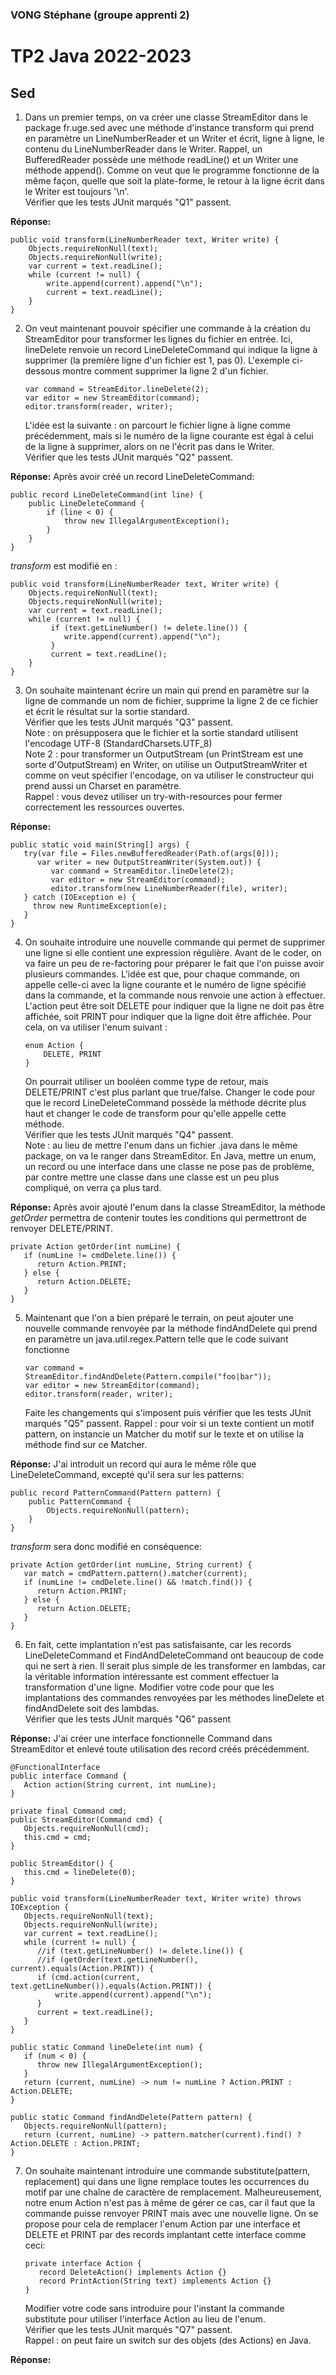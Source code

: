 ### VONG Stéphane (groupe apprenti 2)
# TP2 Java 2022-2023
## Sed

1. Dans un premier temps, on va créer une classe StreamEditor dans le package fr.uge.sed avec une méthode d'instance transform qui prend en paramètre un LineNumberReader et un Writer et écrit, ligne à ligne, le contenu du LineNumberReader dans le Writer.
   Rappel, un BufferedReader possède une méthode readLine() et un Writer une méthode append().
   Comme on veut que le programme fonctionne de la même façon, quelle que soit la plate-forme, le retour à la ligne écrit dans le Writer est toujours '\n'.
   <br>Vérifier que les tests JUnit marqués "Q1" passent.

<b>Réponse:</b>
```
public void transform(LineNumberReader text, Writer write) {
    Objects.requireNonNull(text);
    Objects.requireNonNull(write);
    var current = text.readLine();
    while (current != null) {
        write.append(current).append("\n");
        current = text.readLine();
    }
}
```
2. On veut maintenant pouvoir spécifier une commande à la création du StreamEditor pour transformer les lignes du fichier en entrée. Ici, lineDelete renvoie un record LineDeleteCommand qui indique la ligne à supprimer (la première ligne d'un fichier est 1, pas 0).
   L'exemple ci-dessous montre comment supprimer la ligne 2 d'un fichier.
   ```
   var command = StreamEditor.lineDelete(2);
   var editor = new StreamEditor(command);
   editor.transform(reader, writer);
   ```
   L'idée est la suivante : on parcourt le fichier ligne à ligne comme précédemment, mais si le numéro de la ligne courante est égal à celui de la ligne à supprimer, alors on ne l'écrit pas dans le Writer.
   <br>Vérifier que les tests JUnit marqués "Q2" passent.

<b>Réponse:</b>
Après avoir créé un record LineDeleteCommand:
```
public record LineDeleteCommand(int line) {
    public LineDeleteCommand {
        if (line < 0) {
            throw new IllegalArgumentException();
        }
    }
}

```
<i>transform</i> est modifié en : 
```
public void transform(LineNumberReader text, Writer write) {
    Objects.requireNonNull(text);
    Objects.requireNonNull(write);
    var current = text.readLine();
    while (current != null) {
         if (text.getLineNumber() != delete.line()) {
            write.append(current).append("\n");
         }
         current = text.readLine();
    }
}
```
3. On souhaite maintenant écrire un main qui prend en paramètre sur la ligne de commande un nom de fichier, supprime la ligne 2 de ce fichier et écrit le résultat sur la sortie standard.
   <br>Vérifier que les tests JUnit marqués "Q3" passent.
   <br>Note : on présupposera que le fichier et la sortie standard utilisent l'encodage UTF-8 (StandardCharsets.UTF_8)
   <br>Note 2 : pour transformer un OutputStream (un PrintStream est une sorte d'OutputStream) en Writer, on utilise un OutputStreamWriter et comme on veut spécifier l'encodage, on va utiliser le constructeur qui prend aussi un Charset en paramètre.
   <br>Rappel : vous devez utiliser un try-with-resources pour fermer correctement les ressources ouvertes.

<b>Réponse:</b>
```
public static void main(String[] args) {
   try(var file = Files.newBufferedReader(Path.of(args[0]));
      var writer = new OutputStreamWriter(System.out)) {
         var command = StreamEditor.lineDelete(2);
         var editor = new StreamEditor(command);
         editor.transform(new LineNumberReader(file), writer);
   } catch (IOException e) {
     throw new RuntimeException(e);
   }
}
```

4. On souhaite introduire une nouvelle commande qui permet de supprimer une ligne si elle contient une expression régulière. Avant de le coder, on va faire un peu de re-factoring pour préparer le fait que l'on puisse avoir plusieurs commandes.
   L'idée est que, pour chaque commande, on appelle celle-ci avec la ligne courante et le numéro de ligne spécifié dans la commande, et la commande nous renvoie une action à effectuer. L'action peut être soit DELETE pour indiquer que la ligne ne doit pas être affichée, soit PRINT pour indiquer que la ligne doit être affichée.
   Pour cela, on va utiliser l'enum suivant :
   ```
   enum Action {
       DELETE, PRINT
   }
   ```
   On pourrait utiliser un booléen comme type de retour, mais DELETE/PRINT c'est plus parlant que true/false.
   Changer le code pour que le record LineDeleteCommand possède la méthode décrite plus haut et changer le code de transform pour qu'elle appelle cette méthode.
   <bR>Vérifier que les tests JUnit marqués "Q4" passent.
   <br>Note : au lieu de mettre l'enum dans un fichier .java dans le même package, on va le ranger dans StreamEditor. En Java, mettre un enum, un record ou une interface dans une classe ne pose pas de problème, par contre mettre une classe dans une classe est un peu plus compliqué, on verra ça plus tard.

<b>Réponse:</b> Après avoir ajouté l'enum dans la classe StreamEditor, la méthode <i>getOrder</i> permettra de contenir toutes les conditions qui permettront de renvoyer DELETE/PRINT. 
```
private Action getOrder(int numLine) {
   if (numLine != cmdDelete.line()) {
      return Action.PRINT;
   } else {
      return Action.DELETE;
   }
}
```

5. Maintenant que l'on a bien préparé le terrain, on peut ajouter une nouvelle commande renvoyée par la méthode findAndDelete qui prend en paramètre un java.util.regex.Pattern telle que le code suivant fonctionne
   ```
   var command = StreamEditor.findAndDelete(Pattern.compile("foo|bar"));
   var editor = new StreamEditor(command);
   editor.transform(reader, writer);
   ```
   Faite les changements qui s'imposent puis vérifier que les tests JUnit marqués "Q5" passent.
   Rappel : pour voir si un texte contient un motif pattern, on instancie un Matcher du motif sur le texte et on utilise la méthode find sur ce Matcher.

<b>Réponse:</b> J'ai introduit un record qui aura le même rôle que LineDeleteCommand, excepté qu'il sera sur les patterns:
```
public record PatternCommand(Pattern pattern) {
    public PatternCommand {
        Objects.requireNonNull(pattern);
    }
}
```
<i>transform</i> sera donc modifié en conséquence:
```
private Action getOrder(int numLine, String current) {
   var match = cmdPattern.pattern().matcher(current);
   if (numLine != cmdDelete.line() && !match.find()) {
      return Action.PRINT;
   } else {
      return Action.DELETE;
   }
}
```
6. En fait, cette implantation n'est pas satisfaisante, car les records LineDeleteCommand et FindAndDeleteCommand ont beaucoup de code qui ne sert à rien. Il serait plus simple de les transformer en lambdas, car la véritable information intéressante est comment effectuer la transformation d'une ligne.
   Modifier votre code pour que les implantations des commandes renvoyées par les méthodes lineDelete et findAndDelete soit des lambdas.
   <br>Vérifier que les tests JUnit marqués "Q6" passent

<b>Réponse:</b> J'ai créer une interface fonctionnelle Command dans StreamEditor et enlevé toute utilisation des record créés précédemment.
```
@FunctionalInterface
public interface Command {
   Action action(String current, int numLine);
}

private final Command cmd;
public StreamEditor(Command cmd) {
   Objects.requireNonNull(cmd);
   this.cmd = cmd;
}

public StreamEditor() {
   this.cmd = lineDelete(0);
}

public void transform(LineNumberReader text, Writer write) throws IOException {
   Objects.requireNonNull(text);
   Objects.requireNonNull(write);
   var current = text.readLine();
   while (current != null) {
      //if (text.getLineNumber() != delete.line()) {
      //if (getOrder(text.getLineNumber(), current).equals(Action.PRINT)) {
      if (cmd.action(current, text.getLineNumber()).equals(Action.PRINT)) {
          write.append(current).append("\n");
      }
      current = text.readLine();
   }
}

public static Command lineDelete(int num) {
   if (num < 0) {
      throw new IllegalArgumentException();
   }
   return (current, numLine) -> num != numLine ? Action.PRINT : Action.DELETE;
}

public static Command findAndDelete(Pattern pattern) {
   Objects.requireNonNull(pattern);
   return (current, numLine) -> pattern.matcher(current).find() ? Action.DELETE : Action.PRINT;
}
```

7. On souhaite maintenant introduire une commande substitute(pattern, replacement) qui dans une ligne remplace toutes les occurrences du motif par une chaîne de caractère de remplacement. Malheureusement, notre enum Action n'est pas à même de gérer ce cas, car il faut que la commande puisse renvoyer PRINT mais avec une nouvelle ligne.
On se propose pour cela de remplacer l'enum Action par une interface et DELETE et PRINT par des records implantant cette interface comme ceci:
   ```
   private interface Action {
      record DeleteAction() implements Action {}
      record PrintAction(String text) implements Action {}
   }
   ```
   Modifier votre code sans introduire pour l'instant la commande substitute pour utiliser l'interface Action au lieu de l'enum.
   <br>Vérifier que les tests JUnit marqués "Q7" passent.
   <br>Rappel : on peut faire un switch sur des objets (des Actions) en Java.

<b>Réponse:</b>